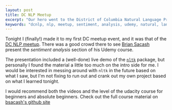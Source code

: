 ```yaml
---
layout: post
title: DC NLP Meetup
excerpt: "Our hero went to the District of Columbia Natural Language Processing meetup event in which brian sacash talked about his udemy course on senitment analysis"
keywords: "dcnlp, nlp, meetup, sentiment, analysis, udemy, natural, language, processing"
---
```


Tonight I (finally!) made it to my first DC meetup event, and it was that of the [DC NLP meetup](http://www.meetup.com/DC-NLP/). There was a good crowd there to see [Brian Sacash](https://github.com/bsacash) present the *sentiment analysis* section of his Udemy course.

The presentation included a (well-done) live demo of the [`nltk`](http://www.nltk.org/) package, but personally I found the material a little too much on the intro side for me. I would be interested in messing around with `nltk` in the future based on what I saw, but I'm not fixing to run out and crank out my own project based on what I learned tonight.

I would recommend both the videos and the level of the udacity course for beginners and absolute beginners. Check out the full course material on [bsacash's github site](https://github.com/bsacash/Introduction-to-NLP)
